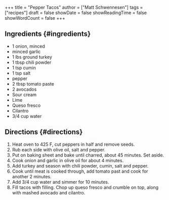 +++
title = "Pepper Tacos"
author = ["Matt Schwennesen"]
tags = ["recipes"]
draft = false
showDate = false
showReadingTime = false
showWordCount = false
+++

## Ingredients {#ingredients}

-   1 onion, minced
-   minced garlic
-   1 lbs ground turkey
-   1 tbsp chili powder
-   1 tsp cumin
-   1 tsp salt
-   pepper
-   2 tbsp tomato paste
-   2 avocados
-   Sour cream
-   Lime
-   Queso fresco
-   Cilantro
-   3/4 cup water


## Directions {#directions}

1.  Heat oven to 425 F, cut peppers in half and remove seeds.
2.  Rub each side with olive oil, salt and pepper.
3.  Put on baking sheet and bake until charred, about 45 minutes. Set aside.
4.  Cook onion and garlic in olive oil for about 4 minutes.
5.  Add turkey and season with chili powder, cumin, salt and pepper.
6.  Cook until meat is cooked through, add tomato past and cook for another 2
    minutes.
7.  Add 3/4 cup water and simmer for 10 minutes.
8.  Fill tacos with filling. Chop up queso fresco and crumble on top, along with
    mashed avocado and cilantro.
